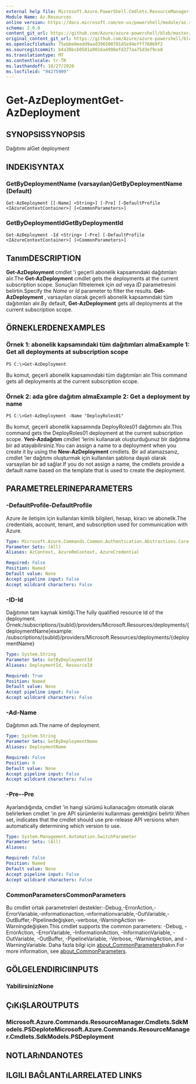 ```yaml
---
external help file: Microsoft.Azure.PowerShell.Cmdlets.ResourceManager.dll-Help.xml
Module Name: Az.Resources
online version: https://docs.microsoft.com/en-us/powershell/module/az.resources/get-azdeployment
schema: 2.0.0
content_git_url: https://github.com/Azure/azure-powershell/blob/master/src/Resources/Resources/help/Get-AzDeployment.md
original_content_git_url: https://github.com/Azure/azure-powershell/blob/master/src/Resources/Resources/help/Get-AzDeployment.md
ms.openlocfilehash: 75ebbe0eedd9aad396500701d5e94efff76069f2
ms.sourcegitcommit: b4a38bcb0501a9016a4998efd377aa75d3ef9ce8
ms.translationtype: MT
ms.contentlocale: tr-TR
ms.lasthandoff: 10/27/2020
ms.locfileid: "94275909"
---
```

# <span data-ttu-id="8b1c9-101">Get-AzDeployment</span><span class="sxs-lookup"><span data-stu-id="8b1c9-101">Get-AzDeployment</span></span>

## <span data-ttu-id="8b1c9-102">SYNOPSIS</span><span class="sxs-lookup"><span data-stu-id="8b1c9-102">SYNOPSIS</span></span>
<span data-ttu-id="8b1c9-103">Dağıtımı al</span><span class="sxs-lookup"><span data-stu-id="8b1c9-103">Get deployment</span></span>

## <span data-ttu-id="8b1c9-104">INDEKI</span><span class="sxs-lookup"><span data-stu-id="8b1c9-104">SYNTAX</span></span>

### <span data-ttu-id="8b1c9-105">GetByDeploymentName (varsayılan)</span><span class="sxs-lookup"><span data-stu-id="8b1c9-105">GetByDeploymentName (Default)</span></span>
```
Get-AzDeployment [[-Name] <String>] [-Pre] [-DefaultProfile <IAzureContextContainer>] [<CommonParameters>]
```

### <span data-ttu-id="8b1c9-106">GetByDeploymentId</span><span class="sxs-lookup"><span data-stu-id="8b1c9-106">GetByDeploymentId</span></span>
```
Get-AzDeployment -Id <String> [-Pre] [-DefaultProfile <IAzureContextContainer>] [<CommonParameters>]
```

## <span data-ttu-id="8b1c9-107">Tanım</span><span class="sxs-lookup"><span data-stu-id="8b1c9-107">DESCRIPTION</span></span>
<span data-ttu-id="8b1c9-108">**Get-AzDeployment** cmdlet 'i geçerli abonelik kapsamındaki dağıtımları alır.</span><span class="sxs-lookup"><span data-stu-id="8b1c9-108">The **Get-AzDeployment** cmdlet gets the deployments at the current subscription scope.</span></span>
<span data-ttu-id="8b1c9-109">Sonuçları filtrelemek için *ad* veya *ID* parametresini belirtin.</span><span class="sxs-lookup"><span data-stu-id="8b1c9-109">Specify the *Name* or *Id* parameter to filter the results.</span></span>
<span data-ttu-id="8b1c9-110">**Get-AzDeployment** , varsayılan olarak geçerli abonelik kapsamındaki tüm dağıtımları alır.</span><span class="sxs-lookup"><span data-stu-id="8b1c9-110">By default, **Get-AzDeployment** gets all deployments at the current subscription scope.</span></span>

## <span data-ttu-id="8b1c9-111">ÖRNEKLERDEN</span><span class="sxs-lookup"><span data-stu-id="8b1c9-111">EXAMPLES</span></span>

### <span data-ttu-id="8b1c9-112">Örnek 1: abonelik kapsamındaki tüm dağıtımları alma</span><span class="sxs-lookup"><span data-stu-id="8b1c9-112">Example 1: Get all deployments at subscription scope</span></span>
```
PS C:\>Get-AzDeployment
```

<span data-ttu-id="8b1c9-113">Bu komut, geçerli abonelik kapsamındaki tüm dağıtımları alır.</span><span class="sxs-lookup"><span data-stu-id="8b1c9-113">This command gets all deployments at the current subscription scope.</span></span>

### <span data-ttu-id="8b1c9-114">Örnek 2: ada göre dağıtım alma</span><span class="sxs-lookup"><span data-stu-id="8b1c9-114">Example 2: Get a deployment by name</span></span>
```
PS C:\>Get-AzDeployment -Name "DeployRoles01"
```

<span data-ttu-id="8b1c9-115">Bu komut, geçerli abonelik kapsamında DeployRoles01 dağıtımını alır.</span><span class="sxs-lookup"><span data-stu-id="8b1c9-115">This command gets the DeployRoles01 deployment at the current subscription scope.</span></span>
<span data-ttu-id="8b1c9-116">**Yeni-Azdağıtım** cmdlet 'lerini kullanarak oluşturduğunuz bir dağıtıma bir ad atayabilirsiniz.</span><span class="sxs-lookup"><span data-stu-id="8b1c9-116">You can assign a name to a deployment when you create it by using the **New-AzDeployment** cmdlets.</span></span>
<span data-ttu-id="8b1c9-117">Bir ad atamazsanız, cmdlet 'ler dağıtımı oluşturmak için kullanılan şablona dayalı olarak varsayılan bir ad sağlar.</span><span class="sxs-lookup"><span data-stu-id="8b1c9-117">If you do not assign a name, the cmdlets provide a default name based on the template that is used to create the deployment.</span></span>

## <span data-ttu-id="8b1c9-118">PARAMETRELERINE</span><span class="sxs-lookup"><span data-stu-id="8b1c9-118">PARAMETERS</span></span>

### <span data-ttu-id="8b1c9-119">-DefaultProfile</span><span class="sxs-lookup"><span data-stu-id="8b1c9-119">-DefaultProfile</span></span>
<span data-ttu-id="8b1c9-120">Azure ile iletişim için kullanılan kimlik bilgileri, hesap, kiracı ve abonelik.</span><span class="sxs-lookup"><span data-stu-id="8b1c9-120">The credentials, account, tenant, and subscription used for communication with Azure.</span></span>

```yaml
Type: Microsoft.Azure.Commands.Common.Authentication.Abstractions.Core.IAzureContextContainer
Parameter Sets: (All)
Aliases: AzContext, AzureRmContext, AzureCredential

Required: False
Position: Named
Default value: None
Accept pipeline input: False
Accept wildcard characters: False
```

### <span data-ttu-id="8b1c9-121">-ID</span><span class="sxs-lookup"><span data-stu-id="8b1c9-121">-Id</span></span>
<span data-ttu-id="8b1c9-122">Dağıtımın tam kaynak kimliği.</span><span class="sxs-lookup"><span data-stu-id="8b1c9-122">The fully qualified resource Id of the deployment.</span></span>
<span data-ttu-id="8b1c9-123">Örnek:/subscriptions/{subId}/providers/Microsoft.Resources/deployments/{deploymentName}</span><span class="sxs-lookup"><span data-stu-id="8b1c9-123">example: /subscriptions/{subId}/providers/Microsoft.Resources/deployments/{deploymentName}</span></span>

```yaml
Type: System.String
Parameter Sets: GetByDeploymentId
Aliases: DeploymentId, ResourceId

Required: True
Position: Named
Default value: None
Accept pipeline input: False
Accept wildcard characters: False
```

### <span data-ttu-id="8b1c9-124">-Ad</span><span class="sxs-lookup"><span data-stu-id="8b1c9-124">-Name</span></span>
<span data-ttu-id="8b1c9-125">Dağıtımın adı.</span><span class="sxs-lookup"><span data-stu-id="8b1c9-125">The name of deployment.</span></span>

```yaml
Type: System.String
Parameter Sets: GetByDeploymentName
Aliases: DeploymentName

Required: False
Position: 0
Default value: None
Accept pipeline input: False
Accept wildcard characters: False
```

### <span data-ttu-id="8b1c9-126">-Pre-</span><span class="sxs-lookup"><span data-stu-id="8b1c9-126">-Pre</span></span>
<span data-ttu-id="8b1c9-127">Ayarlandığında, cmdlet 'in hangi sürümü kullanacağını otomatik olarak belirlerken cmdlet 'in pre API sürümlerini kullanması gerektiğini belirtir.</span><span class="sxs-lookup"><span data-stu-id="8b1c9-127">When set, indicates that the cmdlet should use pre-release API versions when automatically determining which version to use.</span></span>

```yaml
Type: System.Management.Automation.SwitchParameter
Parameter Sets: (All)
Aliases:

Required: False
Position: Named
Default value: None
Accept pipeline input: False
Accept wildcard characters: False
```

### <span data-ttu-id="8b1c9-128">CommonParameters</span><span class="sxs-lookup"><span data-stu-id="8b1c9-128">CommonParameters</span></span>
<span data-ttu-id="8b1c9-129">Bu cmdlet ortak parametreleri destekler:-Debug,-ErrorAction,-ErrorVariable,-ınformationaction,-ınformationvariable,-OutVariable,-OutBuffer,-Pipelinedeğişken,-verbose,-WarningAction ve-Warningdeğişken.</span><span class="sxs-lookup"><span data-stu-id="8b1c9-129">This cmdlet supports the common parameters: -Debug, -ErrorAction, -ErrorVariable, -InformationAction, -InformationVariable, -OutVariable, -OutBuffer, -PipelineVariable, -Verbose, -WarningAction, and -WarningVariable.</span></span> <span data-ttu-id="8b1c9-130">Daha fazla bilgi için [about_CommonParameters](http://go.microsoft.com/fwlink/?LinkID=113216)bakın.</span><span class="sxs-lookup"><span data-stu-id="8b1c9-130">For more information, see [about_CommonParameters](http://go.microsoft.com/fwlink/?LinkID=113216).</span></span>

## <span data-ttu-id="8b1c9-131">GÖLGELENDIRICI</span><span class="sxs-lookup"><span data-stu-id="8b1c9-131">INPUTS</span></span>

### <span data-ttu-id="8b1c9-132">Yabilirsiniz</span><span class="sxs-lookup"><span data-stu-id="8b1c9-132">None</span></span>

## <span data-ttu-id="8b1c9-133">ÇıKıŞLAR</span><span class="sxs-lookup"><span data-stu-id="8b1c9-133">OUTPUTS</span></span>

### <span data-ttu-id="8b1c9-134">Microsoft.Azure.Commands.ResourceManager.Cmdlets.SdkModels.PSDeplote</span><span class="sxs-lookup"><span data-stu-id="8b1c9-134">Microsoft.Azure.Commands.ResourceManager.Cmdlets.SdkModels.PSDeployment</span></span>

## <span data-ttu-id="8b1c9-135">NOTLARıNDA</span><span class="sxs-lookup"><span data-stu-id="8b1c9-135">NOTES</span></span>

## <span data-ttu-id="8b1c9-136">ILGILI BAĞLANTıLAR</span><span class="sxs-lookup"><span data-stu-id="8b1c9-136">RELATED LINKS</span></span>
